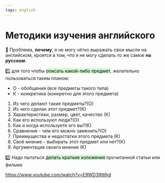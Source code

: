 ```yaml
---
tags: english
---
```


# Методики изучения английского

📌 Проблема, **почему**, я не могу чётко выражать свои мысли на английском, кроятся в том, что я не могу сделать то же самое **на русском**.

1️⃣ для того чтобы <mark style="background: #BBFABBA6;">описать какой-либо предмет</mark>, желательно пользоваться таким планом:

- О - обобщения (все предметы такого типа)
- К - конкретика (конкретно для этого предмета)
1) Из чего делают такие предметы?(О)
2) Из чего сделан этот предмет?(К)
3) Характеристики, размер, цвет, качество (К)
4) Как его используют люди?(О)
5) Как и когда используете его вы?(К)
6) Сравнение - чем его можно заменить?(О)
7) Преимущества и недостатки этого предмета (К)
8) Своё мнение - выбирать этот предмет или нет?(К)
9) Аргументация своего мнения (К)

2️⃣  Надо пытаться <mark style="background: #BBFABBA6;">делать краткие изложения</mark> прочитанной статьи или фильма



https://www.youtube.com/watch?v=E9WD39tt6gI

